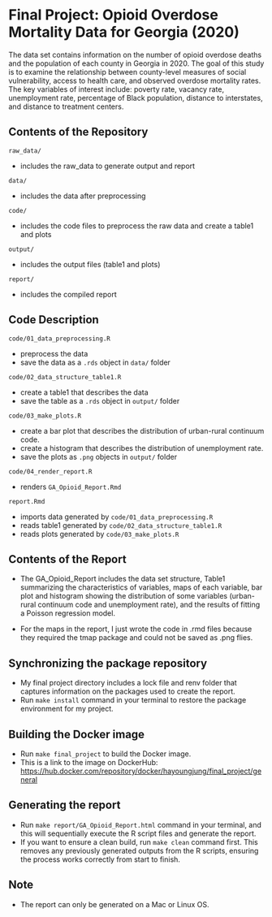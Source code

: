 # Final Project: Opioid Overdose Mortality Data for Georgia (2020)
The data set contains information on the number of opioid overdose deaths and the population of each county in Georgia in 2020. The goal of this study is to examine the relationship between county-level measures of social vulnerability, access to health care, and observed overdose mortality rates. The key variables of interest include: poverty rate, vacancy rate, unemployment rate, percentage of Black population, distance to interstates, and distance to treatment centers.

## Contents of the Repository

`raw_data/`

  - includes the raw_data to generate output and report

`data/`

  - includes the data after preprocessing
  
`code/`

  - includes the code files to preprocess the raw data and create a table1 and plots
  
`output/`

  - includes the output files (table1 and plots)
  
`report/`
  - includes the compiled report

## Code Description

`code/01_data_preprocessing.R`

  - preprocess the data
  - save the data as a `.rds` object in `data/` folder

`code/02_data_structure_table1.R`

  - create a table1 that describes the data
  - save the table as a `.rds` object in `output/` folder
  
`code/03_make_plots.R`

  - create a bar plot that describes the distribution of urban-rural continuum code.
  - create a histogram that describes the distribution of unemployment rate.
  - save the plots as `.png` objects in `output/` folder
  
`code/04_render_report.R`
  - renders `GA_Opioid_Report.Rmd`

`report.Rmd`

  - imports data generated by `code/01_data_preprocessing.R`
  - reads table1 generated by `code/02_data_structure_table1.R`
  - reads plots generated by `code/03_make_plots.R`

## Contents of the Report

  - The GA_Opioid_Report includes the data set structure, Table1 summarizing the characteristics of variables, maps of each variable, bar plot and histogram showing the distribution of some variables (urban-rural continuum code and unemployment rate), and the results of fitting a Poisson regression model.
  
  - For the maps in the report, I just wrote the code in .rmd files because they required the tmap package and could not be saved as .png flies.
  
## Synchronizing the package repository 
  - My final project directory includes a lock file and renv folder that captures information on the packages used to create the report.
  - Run `make install` command in your terminal to restore the package environment for my project.
  
## Building the Docker image
  - Run `make final_project` to build the Docker image.
  - This is a link to the image on DockerHub: https://hub.docker.com/repository/docker/hayoungjung/final_project/general
  
## Generating the report
  - Run `make report/GA_Opioid_Report.html` command in your terminal, and this will sequentially execute the R script files and generate the report.
  - If you want to ensure a clean build, run `make clean` command first. This removes any previously generated outputs from the R scripts, ensuring the process works correctly from start to finish.

## Note
  - The report can only be generated on a Mac or Linux OS.